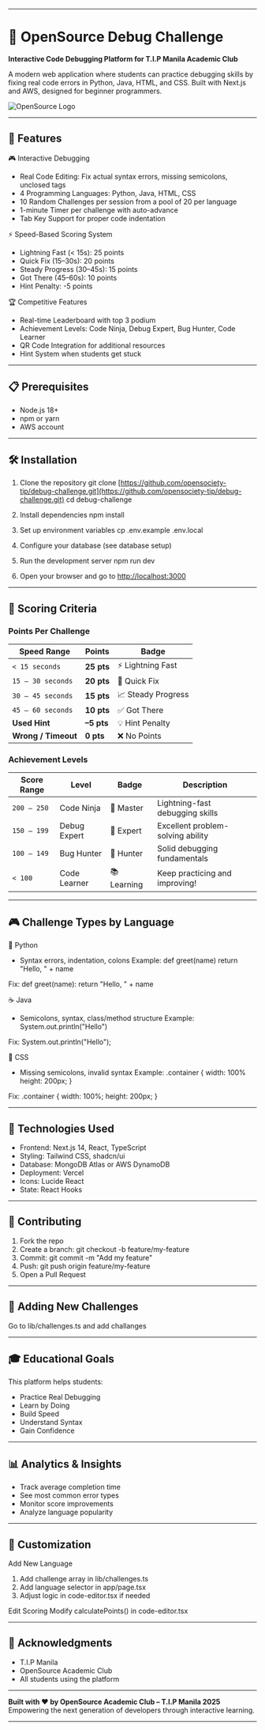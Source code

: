 

---

# 🎯 OpenSource Debug Challenge

**Interactive Code Debugging Platform for T.I.P Manila Academic Club**

A modern web application where students can practice debugging skills by fixing real code errors in Python, Java, HTML, and CSS. Built with Next.js and AWS, designed for beginner programmers.

![OpenSource Logo](./public/logo.png)

---

## 🚀 Features

🎮 Interactive Debugging

* Real Code Editing: Fix actual syntax errors, missing semicolons, unclosed tags
* 4 Programming Languages: Python, Java, HTML, CSS
* 10 Random Challenges per session from a pool of 20 per language
* 1-minute Timer per challenge with auto-advance
* Tab Key Support for proper code indentation

⚡ Speed-Based Scoring System

* Lightning Fast (< 15s): 25 points
* Quick Fix (15–30s): 20 points
* Steady Progress (30–45s): 15 points
* Got There (45–60s): 10 points
* Hint Penalty: -5 points

🏆 Competitive Features

* Real-time Leaderboard with top 3 podium
* Achievement Levels: Code Ninja, Debug Expert, Bug Hunter, Code Learner
* QR Code Integration for additional resources
* Hint System when students get stuck

---

## 📋 Prerequisites

* Node.js 18+
* npm or yarn
* AWS account

---

## 🛠️ Installation

1. Clone the repository
   git clone [https://github.com/opensociety-tip/debug-challenge.git](https://github.com/opensociety-tip/debug-challenge.git)
   cd debug-challenge

2. Install dependencies
   npm install

3. Set up environment variables
   cp .env.example .env.local

4. Configure your database (see database setup)

5. Run the development server
   npm run dev

6. Open your browser and go to [http://localhost:3000](http://localhost:3000)

---

## 🎯 Scoring Criteria

### Points Per Challenge

| Speed Range         | Points     | Badge              |
| ------------------- | ---------- | ------------------ |
| `< 15 seconds`      | **25 pts** | ⚡ Lightning Fast   |
| `15 – 30 seconds`   | **20 pts** | 🚀 Quick Fix       |
| `30 – 45 seconds`   | **15 pts** | 📈 Steady Progress |
| `45 – 60 seconds`   | **10 pts** | ✅ Got There        |
| **Used Hint**       | **–5 pts** | 💡 Hint Penalty    |
| **Wrong / Timeout** | **0 pts**  | ❌ No Points        |


### Achievement Levels

| Score Range | Level        | Badge       | Description                       |
| ----------- | ------------ | ----------- | --------------------------------- |
| `200 – 250` | Code Ninja   | 🥷 Master   | Lightning-fast debugging skills   |
| `150 – 199` | Debug Expert | 🔧 Expert   | Excellent problem-solving ability |
| `100 – 149` | Bug Hunter   | 🐛 Hunter   | Solid debugging fundamentals      |
| `< 100`     | Code Learner | 📚 Learning | Keep practicing and improving!    |


---

## 🎮 Challenge Types by Language

🐍 Python

* Syntax errors, indentation, colons
  Example:
  def greet(name)
  return "Hello, " + name

Fix:
def greet(name):
return "Hello, " + name

☕ Java

* Semicolons, syntax, class/method structure
  Example:
  System.out.println("Hello")

Fix:
System.out.println("Hello");

🎨 CSS

* Missing semicolons, invalid syntax
  Example:
  .container {
  width: 100%
  height: 200px;
  }

Fix:
.container {
width: 100%;
height: 200px;
}

---

## 🎨 Technologies Used

* Frontend: Next.js 14, React, TypeScript
* Styling: Tailwind CSS, shadcn/ui
* Database: MongoDB Atlas or AWS DynamoDB
* Deployment: Vercel
* Icons: Lucide React
* State: React Hooks

---

## 🤝 Contributing

1. Fork the repo
2. Create a branch:
   git checkout -b feature/my-feature
3. Commit:
   git commit -m "Add my feature"
4. Push:
   git push origin feature/my-feature
5. Open a Pull Request

---

## 📝 Adding New Challenges

Go to lib/challenges.ts and add challanges

---

## 🎓 Educational Goals

This platform helps students:

* Practice Real Debugging
* Learn by Doing
* Build Speed
* Understand Syntax
* Gain Confidence

---

## 📊 Analytics & Insights

* Track average completion time
* See most common error types
* Monitor score improvements
* Analyze language popularity

---

## 🔧 Customization

Add New Language

1. Add challenge array in lib/challenges.ts
2. Add language selector in app/page.tsx
3. Adjust logic in code-editor.tsx if needed

Edit Scoring
Modify calculatePoints() in code-editor.tsx

---

## 🙏 Acknowledgments

* T.I.P Manila
* OpenSource Academic Club
* All students using the platform

---

**Built with ❤️ by OpenSource Academic Club – T.I.P Manila 2025**
Empowering the next generation of developers through interactive learning.

---

